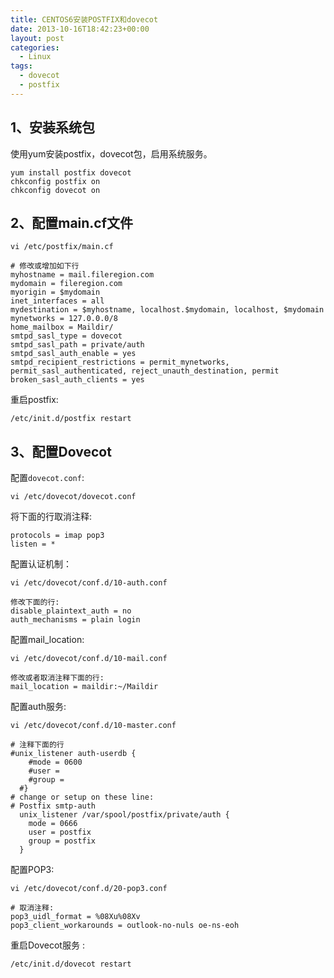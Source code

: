 ```yaml
---
title: CENTOS6安装POSTFIX和dovecot
date: 2013-10-16T18:42:23+00:00
layout: post
categories:
  - Linux
tags: 
  - dovecot
  - postfix
---
```


## 1、安装系统包

使用yum安装postfix，dovecot包，启用系统服务。
```
yum install postfix dovecot
chkconfig postfix on
chkconfig dovecot on
```
<!--more-->
## 2、配置main.cf文件
```
vi /etc/postfix/main.cf
```

```
# 修改或增加如下行
myhostname = mail.fileregion.com
mydomain = fileregion.com
myorigin = $mydomain
inet_interfaces = all
mydestination = $myhostname, localhost.$mydomain, localhost, $mydomain
mynetworks = 127.0.0.0/8
home_mailbox = Maildir/
smtpd_sasl_type = dovecot
smtpd_sasl_path = private/auth
smtpd_sasl_auth_enable = yes
smtpd_recipient_restrictions = permit_mynetworks, permit_sasl_authenticated, reject_unauth_destination, permit
broken_sasl_auth_clients = yes
```

重启postfix:
```
/etc/init.d/postfix restart
```

## 3、配置Dovecot

配置`dovecot.conf`:
```
vi /etc/dovecot/dovecot.conf
```

将下面的行取消注释:
```
protocols = imap pop3
listen = *
```

配置认证机制：
```
vi /etc/dovecot/conf.d/10-auth.conf

修改下面的行:
disable_plaintext_auth = no
auth_mechanisms = plain login
```

配置mail_location:

```
vi /etc/dovecot/conf.d/10-mail.conf

修改或者取消注释下面的行:
mail_location = maildir:~/Maildir
```

配置auth服务:
```
vi /etc/dovecot/conf.d/10-master.conf

# 注释下面的行
#unix_listener auth-userdb {
    #mode = 0600
    #user =
    #group =
  #}
# change or setup on these line:
# Postfix smtp-auth
  unix_listener /var/spool/postfix/private/auth {
    mode = 0666
    user = postfix
    group = postfix
  }
```

配置POP3:

```
vi /etc/dovecot/conf.d/20-pop3.conf

# 取消注释:
pop3_uidl_format = %08Xu%08Xv
pop3_client_workarounds = outlook-no-nuls oe-ns-eoh
```

重启Dovecot服务 :
```
/etc/init.d/dovecot restart
```
